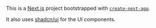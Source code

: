 This is a [Next.js](https://nextjs.org/) project bootstrapped with [`create-next-app`](https://github.com/vercel/next.js/tree/canary/packages/create-next-app).

It also uses [shadcn/ui](https://ui.shadcn.com/) for the UI components.
